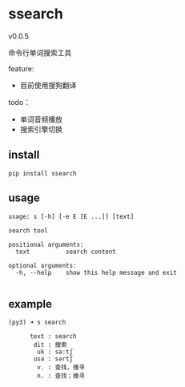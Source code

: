 # ssearch

v0.0.5

命令行单词搜索工具


feature:

- 目前使用搜狗翻译

todo：

- 单词音频播放 
- 搜索引擎切换

## install

```shell
pip install ssearch
```

## usage

```
usage: s [-h] [-e E [E ...]] [text]

search tool

positional arguments:
  text          search content

optional arguments:
  -h, --help    show this help message and exit
  
```

## example

```
(py3) ➜ s search

      text : search
       dit : 搜索
        uk : səːtʃ
       usa : sərtʃ
        v. : 查找，搜寻
        n. : 查找；搜寻
```

